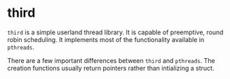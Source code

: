# third

`third` is a simple userland thread library. It is capable of preemptive, round
robin scheduling. It implements most of the functionality available in 
`pthreads`.

There are a few important differences between `third` and `pthreads`.  The 
creation functions usually return pointers rather than intializing a struct.

